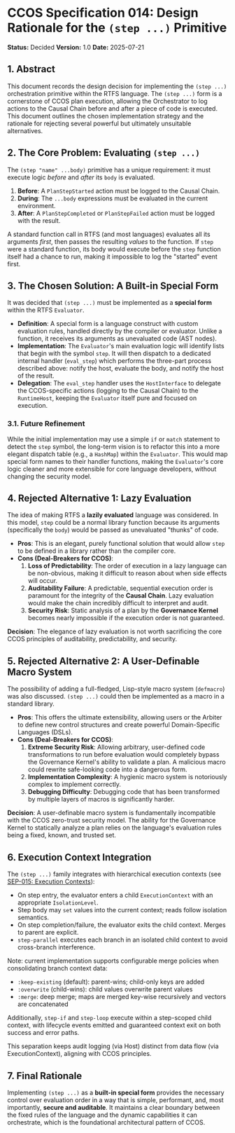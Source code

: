 # CCOS Specification 014: Design Rationale for the `(step ...)` Primitive

**Status:** Decided
**Version:** 1.0
**Date:** 2025-07-21

## 1. Abstract

This document records the design decision for implementing the `(step ...)` orchestration primitive within the RTFS language. The `(step ...)` form is a cornerstone of CCOS plan execution, allowing the Orchestrator to log actions to the Causal Chain before and after a piece of code is executed. This document outlines the chosen implementation strategy and the rationale for rejecting several powerful but ultimately unsuitable alternatives.

## 2. The Core Problem: Evaluating `(step ...)`

The `(step "name" ...body)` primitive has a unique requirement: it must execute logic *before* and *after* its `body` is evaluated.
1.  **Before**: A `PlanStepStarted` action must be logged to the Causal Chain.
2.  **During**: The `...body` expressions must be evaluated in the current environment.
3.  **After**: A `PlanStepCompleted` or `PlanStepFailed` action must be logged with the result.

A standard function call in RTFS (and most languages) evaluates all its arguments *first*, then passes the resulting *values* to the function. If `step` were a standard function, its body would execute before the `step` function itself had a chance to run, making it impossible to log the "started" event first.

## 3. The Chosen Solution: A Built-in Special Form

It was decided that `(step ...)` must be implemented as a **special form** within the RTFS `Evaluator`.

-   **Definition**: A special form is a language construct with custom evaluation rules, handled directly by the compiler or evaluator. Unlike a function, it receives its arguments as unevaluated code (AST nodes).
-   **Implementation**: The `Evaluator`'s main evaluation logic will identify lists that begin with the symbol `step`. It will then dispatch to a dedicated internal handler (`eval_step`) which performs the three-part process described above: notify the host, evaluate the body, and notify the host of the result.
-   **Delegation**: The `eval_step` handler uses the `HostInterface` to delegate the CCOS-specific actions (logging to the Causal Chain) to the `RuntimeHost`, keeping the `Evaluator` itself pure and focused on execution.

### 3.1. Future Refinement

While the initial implementation may use a simple `if` or `match` statement to detect the `step` symbol, the long-term vision is to refactor this into a more elegant dispatch table (e.g., a `HashMap`) within the `Evaluator`. This would map special form names to their handler functions, making the `Evaluator`'s core logic cleaner and more extensible for core language developers, without changing the security model.

## 4. Rejected Alternative 1: Lazy Evaluation

The idea of making RTFS a **lazily evaluated** language was considered. In this model, `step` could be a normal library function because its arguments (specifically the `body`) would be passed as unevaluated "thunks" of code.

-   **Pros**: This is an elegant, purely functional solution that would allow `step` to be defined in a library rather than the compiler core.
-   **Cons (Deal-Breakers for CCOS)**:
    1.  **Loss of Predictability**: The order of execution in a lazy language can be non-obvious, making it difficult to reason about when side effects will occur.
    2.  **Auditability Failure**: A predictable, sequential execution order is paramount for the integrity of the **Causal Chain**. Lazy evaluation would make the chain incredibly difficult to interpret and audit.
    3.  **Security Risk**: Static analysis of a plan by the **Governance Kernel** becomes nearly impossible if the execution order is not guaranteed.

**Decision**: The elegance of lazy evaluation is not worth sacrificing the core CCOS principles of auditability, predictability, and security.

## 5. Rejected Alternative 2: A User-Definable Macro System

The possibility of adding a full-fledged, Lisp-style macro system (`defmacro`) was also discussed. `(step ...)` could then be implemented as a macro in a standard library.

-   **Pros**: This offers the ultimate extensibility, allowing users or the Arbiter to define new control structures and create powerful Domain-Specific Languages (DSLs).
-   **Cons (Deal-Breakers for CCOS)**:
    1.  **Extreme Security Risk**: Allowing arbitrary, user-defined code transformations to run before evaluation would completely bypass the Governance Kernel's ability to validate a plan. A malicious macro could rewrite safe-looking code into a dangerous form.
    2.  **Implementation Complexity**: A hygienic macro system is notoriously complex to implement correctly.
    3.  **Debugging Difficulty**: Debugging code that has been transformed by multiple layers of macros is significantly harder.

**Decision**: A user-definable macro system is fundamentally incompatible with the CCOS zero-trust security model. The ability for the Governance Kernel to statically analyze a plan relies on the language's evaluation rules being a fixed, known, and trusted set.

## 6. Execution Context Integration

The `(step ...)` family integrates with hierarchical execution contexts (see [SEP-015: Execution Contexts](./015-execution-contexts.md)):

- On step entry, the evaluator enters a child `ExecutionContext` with an appropriate `IsolationLevel`.
- Step body may `set` values into the current context; reads follow isolation semantics.
- On step completion/failure, the evaluator exits the child context. Merges to parent are explicit.
- `step-parallel` executes each branch in an isolated child context to avoid cross-branch interference.

Note: current implementation supports configurable merge policies when consolidating branch context data:

- `:keep-existing` (default): parent-wins; child-only keys are added
- `:overwrite` (child-wins): child values overwrite parent values
- `:merge`: deep merge; maps are merged key-wise recursively and vectors are concatenated

Additionally, `step-if` and `step-loop` execute within a step-scoped child context, with lifecycle events emitted and guaranteed context exit on both success and error paths.

This separation keeps audit logging (via Host) distinct from data flow (via ExecutionContext), aligning with CCOS principles.

## 7. Final Rationale

Implementing `(step ...)` as a **built-in special form** provides the necessary control over evaluation order in a way that is simple, performant, and, most importantly, **secure and auditable**. It maintains a clear boundary between the fixed rules of the language and the dynamic capabilities it can orchestrate, which is the foundational architectural pattern of CCOS.
